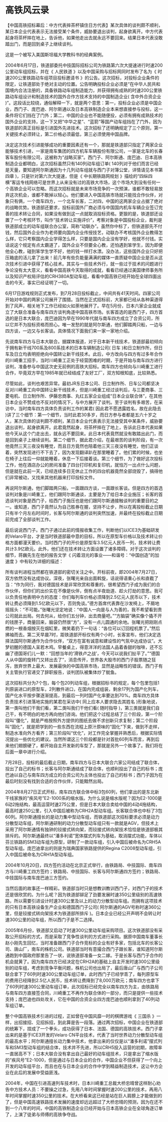# 高铁风云录


【中国高铁招标幕后：中方代表摔茶杯镇住日方代表】某次具体的谈判颇不顺利，某日本企业代表表示无法接受某个条件，威胁要退出谈判，起身欲离开。中方代表起身将茶杯摔在地上，告诉他，如果他走出去就永远不要回来。结果日本代表没敢踏出门，而是回到桌子上继续谈判。

这是一个被写入美国斯坦福大学教科书的经典案例。

2004年6月17日，铁道部委托中技国际招标公司为铁路第六次大提速进行时速200公里动车组招标，并在《 人民铁道 》以及中国采购与招标网同时发布了名为《 时速200公里铁路动车组项目投标邀请书 》的公告。这次招标，对投标企业条件的限定，让铁道部处于绝对主动的位置。公告明确投标企业必须是“在中华人民共和国境内合法注册的，具备铁路动车组制造能力，并获得拥有成熟的时速200公里铁路动车组设计和制造技术的国外合作方技术支持的中国制造企业( 含中外合资企业 )”。这段话比较绕，通俗解释一下，就是两个意思：第一，投标企业必须是中国企业，西门子、庞巴迪、阿尔斯通以及日本高铁制造企业本来想直接参与投标，这一条件将它们挡在了门外；第二，中国的企业也不能随便投，必须有拥有成熟技术的国外企业的支持，这一下又把“中华之星”、“蓝箭”等国产动车组挡在了门外，因为铁道部的真正目标是引进国外先进技术。这次招标了还明确规定了三个原则，第一关键技术必须转让，第二价格必须最低，第三必须使用中国品牌。

决定这次技术引进能够成功的重要因素还有一个，那就是铁道部只指定了两家企业能够技术引进，一家是南车集团的四方机车车辆股份有限公司，一家是北车的长春客车股份有限公司，这被称为“战略买家”。西门子、阿尔斯通、庞巴迪、日本高铁制造企业都明白，这次招标虽然只有140列动车组订单( 140列对于他们而言已经是天量，要知道阿尔斯通因为十几列动车组就与西门子对簿公堂，详情请见本书第四章 )，只是针对第六次大提速，但是《 中长期铁路网规划 》描绘的“四纵四横”客运专线网络可是世界上从来没有过的高铁大市场，这个市场大到没有任何一个高铁企业可以忽略。而这次招标就是未来市场竞争的一次预演，谁都不敢轻易放弃这次机会，谁都不敢掉以轻心。他们要进入中国高铁市场就只能找合作伙伴，对象只有俩，一个南车四方，一个北车长客，二对四，中国的这两家企业占据了绝对的战略优势。铁道部还要求，投标前国外厂商必须与中国国内机车车辆企业签订完善的技术转让合同，如果没有做到这一点就取消投标资格。更狠的是，铁道部还设置了一个考核环节，叫作“技术转让实施评价”，考察对象是中国投标企业，裁判是铁道部成立的动车组联合办公室，简称“动联办”。虽然你中标了，但铁道部先不付钱，然后国外企业作为老师要向国内企业传授技艺，动联办不考核国外企业教得怎么样，它只考察国内企业学得怎么样，只要是国内企业没有学好，他就不付钱。实话说这个规定有点太霸道了，国外企业不但要全心教，还怕遇到笨学生，因为即便他全心教，碰到笨学生学不好，他的钱一样打水漂。没办法，这些国外企业只好把压箱底的活儿拿了出来！前几年有些负能量满满的媒体一直质疑中国企业是否从这次技术引进中获得了核心技术。其实与一些技术外行，就一些过于技术的问题进行争论没有太大意义，看看中国高铁今天取得的成就，看看已经通过美国律师事务所以及知识产权局评估的CRH380A型动车组，看看中国高铁已经开始在全球四面出击的今天，事实已经证明了一切。

6月17日游戏规则正式发布，到7月28日投标截止，中间共有41天时间。四家公司开始对中国的两家公司展开了围猎。当然在正式招标前，大家都已经从各种渠道得到了风声，相关地下工作已经如火如荼地展开了。早在5月份，日本六家企业就成立了大联合准备与南车四方谈判角逐中国高铁市场。长客首选的是西门子，四方首选的是日本大联合，庞巴迪因为早在1990年代就与南车四方成立了合资公司，所以它并不为投标资格而担心。唯一发愁的就是阿尔斯通，他们脚踏两只船，一边与四方谈，一边又与长客谈。具体情况下面我们来一家一家地介绍。

先说南车四方与日本大联合。据媒体报道，对于日本新干线技术，铁道部最初倾向于拥有新干线700系及800系技术的日本车辆制造公司( 日车 )和日立制作所，但日车及日立均表明拒绝向中国转让新干线技术。此后，中方改向与四方有过多年合作的川崎重工招手，当时川崎重工正处于经营困难的时期，于是开始与南车四方进行谈判，准备参与中国这次史无前例的高铁大招标。南车四方也倾向与川崎重工进行合作，毕竟双方早在1985年就已经结成了友好工厂，双方知根知底，比较熟悉。

尽管如此，谈判也艰苦异常。最初JR东日本公司、日立制作所、日车公司都坚决反对川崎重工向中国转让新干线技术，但是川崎重工经过谈判后，与三菱商事、三菱电机、日立制作所、伊藤忠商事、丸红五家企业组成“日本企业联合体”，在其他日本企业不赞成也不反对的情况下，与中方展开了谈判。至于谈判有多艰苦，在采访中，当时南车四方具体负责谈判工作的某君( 因此君不愿透露姓名，故在此隐去 )讲了三个细节：第一个细节，当时此君30多岁，而日方参与者都是五六十岁之人，某次具体的谈判颇不顺利，某日本企业代表表示无法接受其中某条件，威胁要退出谈判，起身欲离开。此君竟然起身，将茶杯摔在了地上，告诉此日本代表如果他今天从这个门走出去，就永远不要回来。此日本代表竟然就没有敢踏出此门，而是回到桌子上继续谈判。第二个细节，据此君介绍，在最艰苦的谈判阶段，有一次他竟然三天三夜没有睡觉，而且日方竟然也陪着他三天三夜没有睡觉，他们正谈着，突然发现进行不下去了，因为发现翻译趴在那里睡着了。他们累的时候，也坐在椅子上往后一仰就能睡着，休息一下后接着谈。第三个细节，为了做好这次投标工作，他在酒店办公的房间准备了四台打印机和复印机，就怕万一出点什么问题，但是就在此前一天，已经连续多日无休止工作的四台机器竟然全部烧毁了，搞得他们非常被动，又找来其他机器来打印投标文件。

再说阿尔斯通，他们脚踏两只船，一面跟四方谈，一面跟长客谈。但是四方的首选谈判对象是川崎重工，他们跟阿尔斯通谈，主要是为了给日本企业施压；长客的首选谈判对象是西门子，给西门子施压也是他们跟阿尔斯通接触谈判的重要目的之一。谁知道，西门子竟然认为自己胜券在握，坚持不让步，所以在离投标截止日期只有半个月左右时间时，长客与阿尔斯通的谈判突然加速，并最终在投标截止日期前完成了全部谈判工作。

最后说说西门子。西门子通过此前的情报收集工作，判断他们以ICE3为基础研发的Velaro平台，才是当时铁道部最中意的目标，所以在原型车价格以及技术转让价格方面都漫天要价。当时西门子的开价是原型车3.5亿元人民币一列，技术转让费共计3.9亿欧元。此外，他们还在技术转让方面设置了诸多障碍。对于这次谈判的细节，蒋巍先生在他的报告文学《 闪着泪光的事业——和谐号：“中国创造”的加速度 》中有较为详细的描述：

所有谈判进程当然都在铁道部的密切关注之中。开标前夜，即2004年7月27日，双方依然没有达成协议。深夜，张曙光亲自出面斡旋，话说得语重心长和直截了当：“作为同行，我对德国技术是非常欣赏和尊重的，很希望西门子成为我们的合作伙伴，但你们的出价实在不像是伙伴，倒有点半夜劫道、趁火打劫的意思。我可以负责任地表明中方的态度：你们每列车价格必须降到2.5亿元人民币以下，技术转让费必须降到1.5亿欧元以下，否则免谈。”德方首席代表靠在沙发椅上，不屑地摇摇头：“不可能。”张曙光坚定地说：“中国人一向是与人为善的，我不希望看到贵公司就此出局。何去何从，给你们五分钟，出去商量吧。”“方脑袋”确实像个撬不开的钱匣子，商量回来，脑袋仍然很“方”，没有一点儿圆通的余地。张曙光把刚刚点燃的一根香烟按灭在烟缸里，微笑着扔下一句话：“各位可以订回程机票了。”然后拂袖而去。第二天早晨7时，距铁道部开标仅有两个小时，长客宣布，他们决定选择法国阿尔斯通作为合作伙伴，“双方在富有诚意和建设性的气氛中达成协议”。大梦初醒的德国人呆若木鸡。早餐桌上，得意洋洋的法国人品着香甜的咖啡，还不忘幽了德国哥们儿一默：“回想当年的‘滑铁卢之战’，今天可以说我们扯平了。”“德国人从中国的旋转门又转出去了”，消息传开，世界各大股市的西门子股票随之狂泻，放弃世界上最大、发展最快的中国高铁市场，显然是战略性的错误。西门子有关主管执行官递交了辞职报告，谈判团队被集体炒了鱿鱼。

这次招标共分为7个包，每个包20列动车组，根据招标书的规定，每个包里包括1列原装进口的原型车，2列散件进口，在国内完成组装，剩余17列为国产化列车，国产化水平按步骤逐渐提高，到最后一列时国产化率要达到70%。南车四方具体负责技术引进落地实施的某君在采访中( 同上应本人要求隐去其姓名 )形象地说，第一类叫他们干我们看，第二类叫我们干他们看( 随时指导 )，第三类就是我们自己干，有不明白的地方再向他们咨询。他们把这个过程总结了三个阶段，第一个阶段叫“僵化”，就是严格按照外方提供的图纸去做不求创新只求复制；第二个阶段叫“固化”，就是把学到的一些东西在流程上原汁原味的“固化”下来，做到不走样，制造水准向外方看齐；第三阶段叫“优化”，对工作完全掌握并熟悉后，根据实际情况提出一些优化的建议。当然所谓这三个阶段都是针对首批60列车而言，再到后来他们翅膀硬了，都开始自主开发新的车型了，那就是另外一个故事了。我们将在后面一章中进行介绍。

7月28日，投标的最后截止日期，南车四方与日本大联合六家公司结成了联合体，投出了自己的标书；长客与阿尔斯通结成了联合体，也顺利投出了自己的标书；庞巴迪以自己与南车四方成立的合资公司为主体也投出了自己的标书；西门子因为在最后时刻没有找到合适的合作伙伴，只能黯然出局。

2004年8月27日正式开标，南车四方联合体中标3包60列，他们拿出的是东北新干线家族的“疾风号”E2-1000系的缩水版。为什么说是缩水版呢？因为E2-1000是6动2拖结构，最高运营时速275公里，但是日本大联合卖给中国的4动4拖结构，最高时速250公里，引入中国后被称为CRH2A型动车组。长客联合体也中标了3包60列。阿尔斯通擅长的是动力集中型动车组，而铁道部这次招标要求必须是动力分散型动车组，阿尔斯通研制的动力分散型动车组只有一款就是AGV，但技术上采用了阿尔斯通情有独钟的铰接式转向架，而铰接式转向架技术恰恰是铁道部极其排斥的。阿尔斯通最终以“潘多利诺”宽体摆式列车为基础，取消摆式功能，车体以芬兰铁路的SM3动车组为原型，研制了一款动车组，引入中国后被命名为CRH5A型动车组。庞巴迪拿出的则是为瑞典国家铁路提供的Regina C2008型动车组，引入中国后被命名为CRH1A型动车组。

2004年10月20日，四方签约活动在北京正式举行，由铁路局、中技国际、南车四方与川崎重工四方签约；铁路局、中技国际、长客与阿尔斯通四方签约；铁路局、中技国际与南车庞巴迪三方签约。

当然后面的故事还一样精彩。铁道部当时只是想教训教训西门子，对西门子的技术还是很欣赏的。为什么呢？因为铁道部铆足了劲要发展时速350公里级别的高速铁路，所以需要引进设计时速300公里及以上的动力分散型动车组。而拥有这项技术的只有日本高铁设备生产企业和德国西门子公司( 阿尔斯通的AGV号称时速360公里，但是铰接式转向架技术为铁道部所排斥 )。日本企业已经公开声明不会转让时速300公里的动车组，所以西门子是不二选择。

2005年6月份，铁道部又启动了时速300公里动车组采购项目。这次铁道部没有采取公开招标的方式，而是采取了竞争性谈判的方式进行采购。据原中国南车董事长赵小刚先生回忆，当时准备跟西门子合作竞标的企业有好多家，包括北车的长客公司、唐山厂，南车的株机公司。铁道部当时有意撮合西门子跟长客，谁知道阿尔斯通跑到中国政府那里告了一状，说铁道部准备一女二嫁。于是长客与西门子合作的机会就黄了。因为南车四方已经决定在CRH2A的基础上自主开发时速300公里级别的动车组，考虑到竞争平衡问题，株机公司也出局了，最后唐山厂与西门子公司联合拿下了60列时速300公里动车组订单，此时西门子已经学乖了，每列原型车的费用已经降到2.5亿人民币，技术转让费降到了8,000万欧元；南车四方也拿下了60列时速300公里动车组订单，此次招标已经完全以南车四方为主，由铁路局与南车四方直接签合同，川崎重工不再作为联合体的一部分，而只是提供一些技术支持；庞巴迪也四处攻关，它在中国的合资企业四方庞巴迪也顺利拿到了40列动车组订单。

整个中国高铁技术引进的过程，正如曾在中国风靡一时的棋牌游戏《 三国杀 》一样，出招接招、见招拆招，到此算是告一段落。通过两次招标，中国企业在铁道部的统筹下，捏成了一个拳头，成功获得了日本、法国、德国的高铁技术。西门子拿出来的是基于ICE3开发的Velaro CN平台技术，代表了当时世界动力分散型动车组的最高水平；阿尔斯通擅长动力集中技术，他拿出来的仅仅是以“潘多利诺”摆式列车和SM3型动车组的结合体，技术并不先进，所以CRH5投入运营的初期，故障率一直居高不下；日本大联合没有拿出自己最好的动车组技术，只是拿出了缩水版的“疾风号”E2-1000，但是通过与日本企业的合作，中国企业不但获得了一个向上开发的动车组平台，而且也在与日本企业的合作中学到精益制造技术，这让中方企业在此后的发展中受益匪浅。

2004年，中国在引进高速列车技术时，日本川崎重工总裁大桥忠晴曾这样耐心劝告中方技术人员：不要操之过急，先用八年时间掌握时速200公里的技术，再用八年时间掌握时速350公里的技术。在大桥看来这已经是站在巨人肩膀上才能做到的了，但是中国高速铁路技术发展的速度却远远超过了大桥忠晴的预测，因为在还不到一个八年的时间，中国的高铁制造企业已经开始与日本高铁企业在全球角逐订单了，上演了徒弟与师傅的高铁争夺战。

